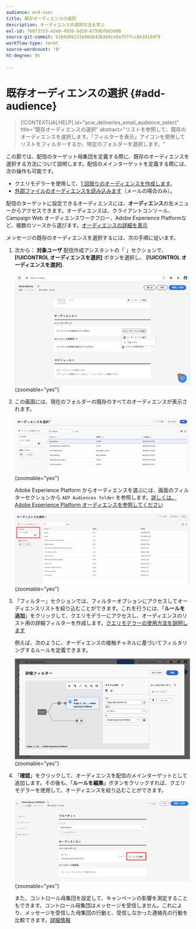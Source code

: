 ```yaml
---
audience: end-user
title: 既存オーディエンスの選択
description: オーディエンスの選択方法を学ぶ
exl-id: 76873315-a2eb-4936-bd10-6759bf603dd0
source-git-commit: b166d06215e06d6426ab9ce9a757fcc041810df9
workflow-type: tm+mt
source-wordcount: '0'
ht-degree: 0%

---
```



# 既存オーディエンスの選択 {#add-audience}

>[!CONTEXTUALHELP]
>id="acw_deliveries_email_audience_select"
>title="既存オーディエンスの選択"
>abstract="リストを参照して、既存のオーディエンスを選択します。「フィルターを表示」アイコンを使用してリストをフィルターするか、特定のフォルダーを選択します。"

この節では、配信のターゲット母集団を定義する際に、既存のオーディエンスを選択する方法について説明します。配信のメインターゲットを定義する際には、次の操作も可能です。
* クエリモデラーを使用して、[1 回限りのオーディエンスを作成します](one-time-audience.md)。
* [外部ファイルのオーディエンスを読み込みます](file-audience.md)（メールの場合のみ）。

配信のターゲットに設定できるオーディエンスには、**オーディエンス**&#x200B;の左メニューからアクセスできます。オーディエンスは、クライアントコンソール、Campaign Web オーディエンスワークフロー、Adobe Experience Platformなど、複数のソースから選びます。[オーディエンスの詳細を表示](manage-audience.md)

メッセージの既存のオーディエンスを選択するには、次の手順に従います。

1. 次から： **対象ユーザ** 配信作成アシスタントの「 」セクションで、 **[!UICONTROL オーディエンスを選択]** ボタンを選択し、 **[!UICONTROL オーディエンスを選択]**.

   ![](assets/create-audience.png){zoomable=&quot;yes&quot;}

1. この画面には、現在のフォルダーの既存のすべてのオーディエンスが表示されます。

   ![](assets/create-audience2.png){zoomable=&quot;yes&quot;}

   Adobe Experience Platform からオーディエンスを選ぶには、画面のフィルターセクションから `AEP Audiences folder` を参照します。[詳しくは、Adobe Experience Platform オーディエンスを参照してください](manage-audience.md#monitor)

   ![](assets/select-audience-folder.png){zoomable=&quot;yes&quot;}

1. 「フィルター」セクションでは、フィルターオプションにアクセスしてオーディエンスリストを絞り込むことができます。これを行うには、「**ルールを追加**」をクリックして、クエリモデラーにアクセスし、オーディエンスのリスト用の詳細フィルターを作成します。[クエリモデラーの使用方法を説明します](../query/query-modeler-overview.md)

   例えば、次のように、オーディエンスの接触チャネルに基づいてフィルタリングするルールを定義できます。

   ![](assets/filter-on-aep-audience.png){zoomable=&quot;yes&quot;}

1. 「**確認**」をクリックして、オーディエンスを配信のメインターゲットとして追加します。その後も、「**ルールを編集**」ボタンをクリックすれば、クエリモデラーを使用して、オーディエンスを絞り込むことができます。

   ![](assets/refine-audience.png){zoomable=&quot;yes&quot;}

   また、コントロール母集団を設定して、キャンペーンの影響を測定することもできます。コントロール母集団はメッセージを受信しません。これにより、メッセージを受信した母集団の行動と、受信しなかった連絡先の行動を比較できます。[詳細情報](control-group.md)
